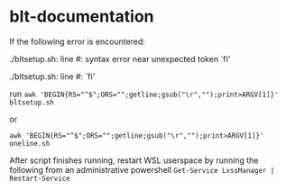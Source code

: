 # blt-documentation

If the following error is encountered:

./bltsetup.sh: line #: syntax error near unexpected token `fi'

./bltsetup.sh: line #: `fi'

run
`awk 'BEGIN{RS="^$";ORS="";getline;gsub("\r","");print>ARGV[1]}' bltsetup.sh`

or 

`awk 'BEGIN{RS="^$";ORS="";getline;gsub("\r","");print>ARGV[1]}' oneline.sh`


After script finishes running, restart WSL userspace by running the following from an administrative powershell
`Get-Service LxssManager | Restart-Service`